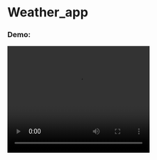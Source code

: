 # Weather_app
<h3> Demo:  </h3>


<video width="320" height="240" autoplay >
  <source src="images/weather_app_demo_video.mp4" type="video/mp4">
  <source src="images/weather_app_demo_video.mp4" type="video/ogg">
Your browser does not support the video tag.
</video>
